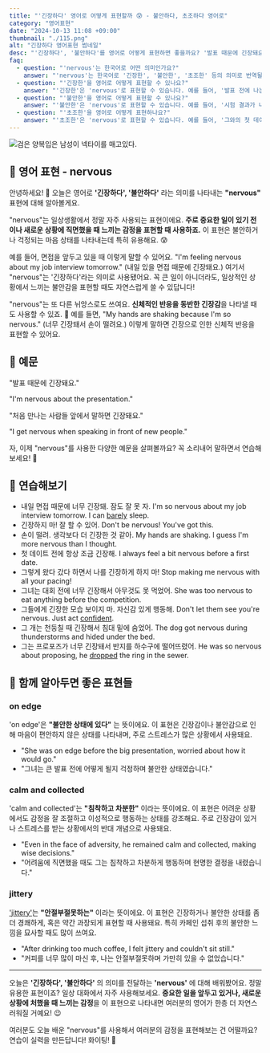 ```yaml
---
title: "'긴장하다' 영어로 어떻게 표현할까 😰 - 불안하다, 초조하다 영어로"
category: "영어표현"
date: "2024-10-13 11:08 +09:00"
thumbnail: "./115.png"
alt: "긴장하다 영어표현 썸네일"
desc: "'긴장하다', '불안하다'를 영어로 어떻게 표현하면 좋을까요? '발표 때문에 긴장돼요.', '처음 만나는 사람들 앞에서 말하면 긴장돼요.' 등을 영어로 표현하는 법을 배워봅시다. 다양한 예문을 통해서 연습하고 본인의 표현으로 만들어 보세요."
faq:
  - question: "'nervous'는 한국어로 어떤 의미인가요?"
    answer: "'nervous'는 한국어로 '긴장한', '불안한', '초조한' 등의 의미로 번역될 수 있습니다. 주로 어떤 상황에 대한 두려움이나 불안감을 표현할 때 사용됩니다."
  - question: "'긴장한'을 영어로 어떻게 표현할 수 있나요?"
    answer: "'긴장한'은 'nervous'로 표현할 수 있습니다. 예를 들어, '발표 전에 나는 긴장했어'는 'I was nervous before the presentation'으로 말할 수 있습니다."
  - question: "'불안한'을 영어로 어떻게 표현할 수 있나요?"
    answer: "'불안한'은 'nervous'로 표현할 수 있습니다. 예를 들어, '시험 결과가 나올 때 나는 불안했어'는 'I was nervous when the exam results were announced'로 말할 수 있습니다."
  - question: "'초조한'을 영어로 어떻게 표현하나요?"
    answer: "'초조한'은 'nervous'로 표현할 수 있습니다. 예를 들어, '그와의 첫 데이트에 초조했어'는 'I was nervous about my first date with him'으로 표현할 수 있습니다."
---
```


![검은 양복입은 남성이 넥타이를 매고있다.](./115-1.jpg)

## 🌟 영어 표현 - nervous

안녕하세요! 👋 오늘은 영어로 **'긴장하다', '불안하다'** 라는 의미를 나타내는 **"nervous"** 표현에 대해 알아볼게요.

"nervous"는 일상생활에서 정말 자주 사용되는 표현이에요. **주로 중요한 일이 있기 전이나 새로운 상황에 직면했을 때 느끼는 감정을 표현할 때 사용하죠.** 이 표현은 불안하거나 걱정되는 마음 상태를 나타내는데 특히 유용해요. 😰

예를 들어, 면접을 앞두고 있을 때 이렇게 말할 수 있어요. "I'm feeling nervous about my job interview tomorrow." (내일 있을 면접 때문에 긴장돼요.) 여기서 "nervous"는 '긴장하다'라는 의미로 사용됐어요. 꼭 큰 일이 아니더라도, 일상적인 상황에서 느끼는 불안감을 표현할 때도 자연스럽게 쓸 수 있답니다!

"nervous"는 또 다른 뉘앙스로도 쓰여요. **신체적인 반응을 동반한 긴장감**을 나타낼 때도 사용할 수 있죠. 🤲 예를 들면, "My hands are shaking because I'm so nervous." (너무 긴장돼서 손이 떨려요.) 이렇게 말하면 긴장으로 인한 신체적 반응을 표현할 수 있어요.

## 📖 예문

"발표 때문에 긴장돼요."

"I'm nervous about the presentation."

"처음 만나는 사람들 앞에서 말하면 긴장돼요."

"I get nervous when speaking in front of new people."

자, 이제 "nervous"를 사용한 다양한 예문을 살펴볼까요? 꼭 소리내어 말하면서 연습해보세요! 🚀

## 💬 연습해보기

<ul data-interactive-list>
  <li data-interactive-item>
    <span data-toggler>내일 면접 때문에 너무 긴장돼. 잠도 잘 못 자.</span>
    <span data-answer>I'm so nervous about my job interview tomorrow. I can <a href="/blog/in-english/078.barely/">barely</a> sleep.</span>
  </li>
  <li data-interactive-item>
    <span data-toggler>긴장하지 마! 잘 할 수 있어.</span>
    <span data-answer>Don't be nervous! You've got this.</span>
  </li>
  <li data-interactive-item>
    <span data-toggler>손이 떨려. 생각보다 더 긴장한 것 같아.</span>
    <span data-answer>My hands are shaking. I guess I'm more nervous than I thought.</span>
  </li>
  <li data-interactive-item>
    <span data-toggler>첫 데이트 전에 항상 조금 긴장해.</span>
    <span data-answer>I always feel a bit nervous before a first date.</span>
  </li>
  <li data-interactive-item>
    <span data-toggler>그렇게 왔다 갔다 하면서 나를 긴장하게 하지 마!</span>
    <span data-answer>Stop making me nervous with all your pacing!</span>
  </li>
  <li data-interactive-item>
    <span data-toggler>그녀는 대회 전에 너무 긴장해서 아무것도 못 먹었어.</span>
    <span data-answer>She was too nervous to eat anything before the competition.</span>
  </li>
  <li data-interactive-item>
    <span data-toggler>그들에게 긴장한 모습 보이지 마. 자신감 있게 행동해.</span>
    <span data-answer>Don't let them see you're nervous. Just act <a href="/blog/in-english/420.confident/">confident</a>.</span>
  </li>
  <li data-interactive-item>
    <span data-toggler>그 개는 천둥칠 때 긴장해서 침대 밑에 숨었어.</span>
    <span data-answer>The dog got nervous during thunderstorms and hided under the bed.</span>
  </li>
  <li data-interactive-item>
    <span data-toggler>그는 프로포즈가 너무 긴장돼서 반지를 하수구에 떨어뜨렸어.</span>
    <span data-answer>He was so nervous about proposing, he <a href="/blog/in-english/361.drop/">dropped</a> the ring in the sewer.</span>
  </li>
</ul>

## 🤝 함께 알아두면 좋은 표현들

### on edge

'on edge'은 **"불안한 상태에 있다"** 는 뜻이에요. 이 표현은 긴장감이나 불안감으로 인해 마음이 편안하지 않은 상태를 나타내며, 주로 스트레스가 많은 상황에서 사용돼요.

- "She was on edge before the big presentation, worried about how it would go."
- "그녀는 큰 발표 전에 어떻게 될지 걱정하며 불안한 상태였습니다."

### calm and collected

'calm and collected'는 **"침착하고 차분한"** 이라는 뜻이에요. 이 표현은 어려운 상황에서도 감정을 잘 조절하고 이성적으로 행동하는 상태를 강조해요. 주로 긴장감이 있거나 스트레스를 받는 상황에서의 반대 개념으로 사용돼요.

- "Even in the face of adversity, he remained calm and collected, making wise decisions."
- "어려움에 직면했을 때도 그는 침착하고 차분하게 행동하며 현명한 결정을 내렸습니다."

### jittery

['jittery'](/blog/vocab-1/001.jittery/)는 **"안절부절못하는"** 이라는 뜻이에요. 이 표현은 긴장하거나 불안한 상태를 좀 더 경쾌하게, 혹은 약간 과장되게 표현할 때 사용돼요. 특히 카페인 섭취 후의 불안한 느낌을 묘사할 때도 많이 쓰여요.

- "After drinking too much coffee, I felt jittery and couldn't sit still."
- "커피를 너무 많이 마신 후, 나는 안절부절못하며 가만히 있을 수 없었습니다."

---

오늘은 **'긴장하다', '불안하다'** 의 의미를 전달하는 **'nervous'** 에 대해 배워봤어요. 정말 유용한 표현이죠? 일상 대화에서 자주 사용해보세요. **중요한 일을 앞두고 있거나, 새로운 상황에 처했을 때 느끼는 감정**을 이 표현으로 나타내면 여러분의 영어가 한층 더 자연스러워질 거예요! 😉

여러분도 오늘 배운 "nervous"를 사용해서 여러분의 감정을 표현해보는 건 어떨까요? 연습이 실력을 만든답니다! 화이팅! 💪
